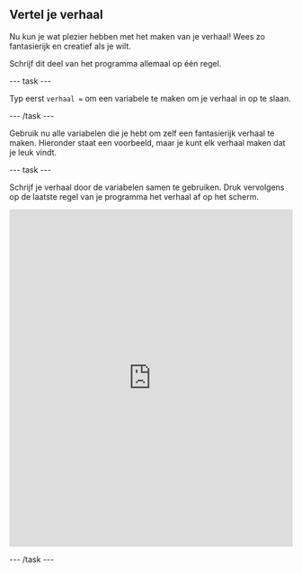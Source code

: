 ## Vertel je verhaal

Nu kun je wat plezier hebben met het maken van je verhaal! Wees zo fantasierijk en creatief als je wilt.

Schrijf dit deel van het programma allemaal op één regel.

--- task ---

Typ eerst `verhaal =` om een variabele te maken om je verhaal in op te slaan.

--- /task ---

Gebruik nu alle variabelen die je hebt om zelf een fantasierijk verhaal te maken. Hieronder staat een voorbeeld, maar je kunt elk verhaal maken dat je leuk vindt.

--- task ---

Schrijf je verhaal door de variabelen samen te gebruiken. Druk vervolgens op de laatste regel van je programma het verhaal af op het scherm. 
<iframe src="https://trinket.io/embed/python/13effbaf24" width="100%" height="600" frameborder="0" marginwidth="0" marginheight="0" allowfullscreen mark="crwd-mark"></iframe> 

--- /task ---